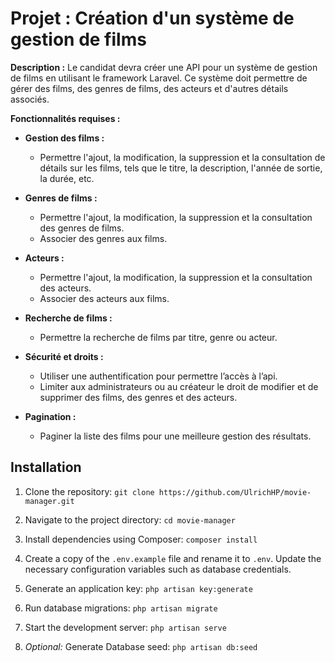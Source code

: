 # Projet : Création d'un système de gestion de films

**Description :** Le candidat devra créer une API pour un système de gestion de films en utilisant le framework Laravel. Ce système doit permettre de gérer des films, des genres de films, des acteurs et d'autres détails associés.

**Fonctionnalités requises :**

- **Gestion des films :**
  - Permettre l'ajout, la modification, la suppression et la consultation de détails sur les films, tels que le titre, la description, l'année de sortie, la durée, etc.

- **Genres de films :**
  - Permettre l'ajout, la modification, la suppression et la consultation des genres de films.
  - Associer des genres aux films.

- **Acteurs :**
  - Permettre l'ajout, la modification, la suppression et la consultation des acteurs.
  - Associer des acteurs aux films.

- **Recherche de films :**
  - Permettre la recherche de films par titre, genre ou acteur.

- **Sécurité et droits :**
  - Utiliser une authentification pour permettre l’accès à l’api.
  - Limiter aux administrateurs ou au créateur le droit de modifier et de supprimer des films, des genres et des acteurs.

- **Pagination :**
  - Paginer la liste des films pour une meilleure gestion des résultats.

## Installation

1. Clone the repository: `git clone https://github.com/UlrichHP/movie-manager.git`

2. Navigate to the project directory: `cd movie-manager`

3. Install dependencies using Composer: `composer install`

4. Create a copy of the `.env.example` file and rename it to `.env`. Update the necessary configuration variables such as database credentials.

5. Generate an application key: `php artisan key:generate`

6. Run database migrations: `php artisan migrate`

7. Start the development server: `php artisan serve`

8. _Optional:_ Generate Database seed: `php artisan db:seed`
